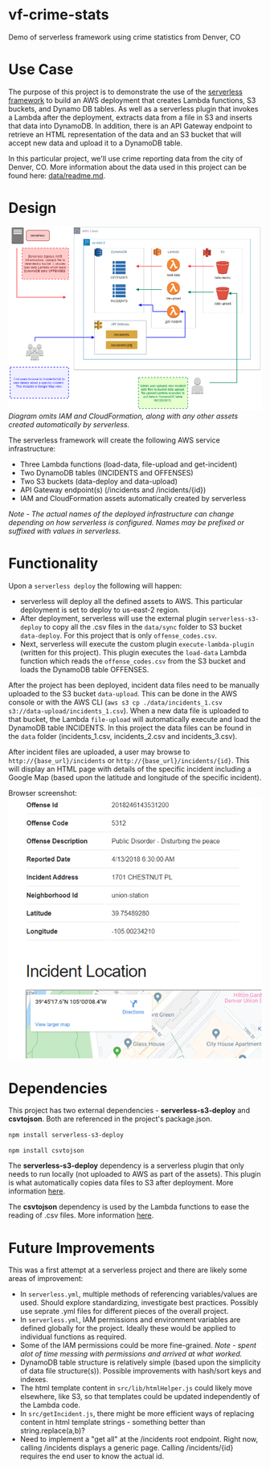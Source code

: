 # vf-crime-stats
Demo of serverless framework using crime statistics from Denver, CO

# Use Case
The purpose of this project is to demonstrate the use of the [serverless framework](https://serverless.com/) to build an AWS deployment that
creates Lambda functions, S3 buckets, and Dynamo DB tables. As well as a serverless plugin that invokes a Lambda after the deployment, extracts data from a file in S3 and inserts that data into DynamoDB. In addition, there is an API Gateway endpoint to retrieve an HTML representation of the data and an S3 bucket that will accept new data and upload it to a DynamoDB table.

In this particular project, we'll use crime reporting data from the city of Denver, CO. More information about the data used in this project can be found here: [data/readme.md](data/readme.md).

# Design
![](diagrams/vf-crime-stats.png)
*Diagram omits IAM and CloudFormation, along with any other assets created automatically by serverless.*

The serverless framework will create the following AWS service infrastructure:

- Three Lambda functions (load-data, file-upload and  get-incident)
- Two DynamoDB tables (INCIDENTS and OFFENSES)
- Two S3 buckets (data-deploy and data-upload)
- API Gateway endpoint(s) (/incidents and /incidents/{id})
- IAM and CloudFormation assets automatically created by serverless

*Note - The actual names of the deployed infrastructure can change depending on how serverless is configured. Names may be prefixed or suffixed with values in serverless.*


# Functionality
Upon a `serverless deploy` the following will happen:
- serverless will deploy all the defined assets to AWS. This particular deployment is set to deploy to us-east-2 region.
- After deployment, serverless will use the external plugin `serverless-s3-deploy` to copy all the .csv files in the `data/sync` folder to S3 bucket `data-deploy`. For this project that is only `offense_codes.csv`.
- Next, serverless will execute the custom plugin `execute-lambda-plugin` (written for this project). This plugin executes the `load-data` Lambda function which reads the `offense_codes.csv` from the S3 bucket and loads the DynamoDB table OFFENSES.

After the project has been deployed, incident data files need to be manually uploaded to the S3 bucket `data-upload`. This can be done in the AWS console or with the AWS CLI (`aws s3 cp ./data/incidents_1.csv s3://data-upload/incidents_1.csv`). When a new data file is uploaded to that bucket, the Lambda `file-upload` will automatically execute and load the DynamoDB table INCIDENTS. In this project the data files can be found in the `data` folder (incidents_1.csv, incidents_2.csv and incidents_3.csv).

After incident files are uploaded, a user may browse to `http://{base_url}/incidents` or `http://{base_url}/incidents/{id}`. This will display an HTML page with details of the specific incident including a Google Map (based upon the latitude and longitude of the specific incident).

Browser screenshot:
![](diagrams/screenshot.png)

# Dependencies
This project has two external dependencies - **serverless-s3-deploy** and **csvtojson**. Both are referenced in the project's package.json.

`
npm install serverless-s3-deploy
`

`
npm install csvtojson
`

The **serverless-s3-deploy** dependency is a serverless plugin that only needs to run locally (not uploaded to AWS as part of the assets). This plugin is what automatically copies data files to S3 after deployment. More information
[here](https://github.com/funkybob/serverless-s3-deploy).

The **csvtojson** dependency is used by the Lambda functions to ease the reading of .csv files. More information
[here](https://github.com/Keyang/node-csvtojson).

# Future Improvements
This was a first attempt at a serverless project and there are likely some areas of improvement:

- In `serverless.yml`, multiple methods of referencing variables/values are used. Should explore standardizing, investigate best practices. Possibly use seprate .yml files for different pieces of the overall project.
- In `serverless.yml`, IAM permissions and environment variables are defined globally for the project. Ideally these would be applied to individual functions as required.
- Some of the IAM permissions could be more fine-grained. *Note - spent alot of time messing with permissions and arrived at what worked.*
- DynamoDB table structure is relatively simple (based upon the simplicity of data file structure(s)). Possible improvements with hash/sort keys and indexes.
- The html template content in `src/lib/htmlHelper.js` could likely move elsewhere, like S3, so that templates could be updated independently of the Lambda code.
- In `src/getIncident.js`, there might be more efficient ways of replacing content in html template strings - something better than string.replace(a,b)?
- Need to implement a "get all" at the /incidents root endpoint. Right now, calling /incidents displays a generic page. Calling /incidents/{id} requires the end user to know the actual id.
